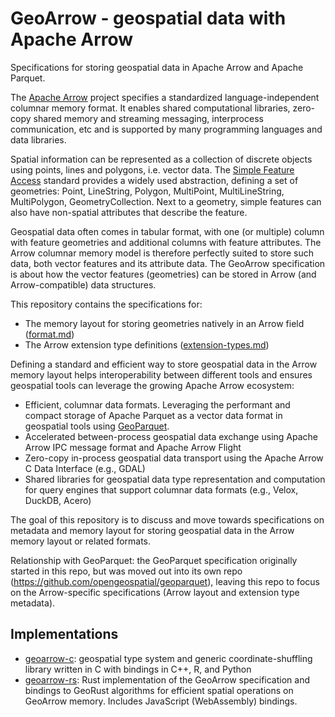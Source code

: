 # GeoArrow - geospatial data with Apache Arrow

Specifications for storing geospatial data in Apache Arrow and Apache Parquet.

The [Apache Arrow](https://arrow.apache.org/) project specifies a standardized
language-independent columnar memory format. It enables shared computational libraries,
zero-copy shared memory and streaming messaging, interprocess communication, etc and is
supported by many programming languages and data libraries.

Spatial information can be represented as a collection of discrete objects using points,
lines and polygons, i.e. vector data. The
[Simple Feature Access](https://www.ogc.org/standards/sfa) standard provides a widely
used abstraction, defining a set of geometries: Point, LineString, Polygon, MultiPoint,
MultiLineString, MultiPolygon, GeometryCollection. Next to a geometry, simple features
can also have non-spatial attributes that describe the feature.

Geospatial data often comes in tabular format, with one (or multiple) column with
feature geometries and additional columns with feature attributes. The Arrow columnar
memory model is therefore perfectly suited to store such data, both vector features and
its attribute data. The GeoArrow specification is about how the vector features
(geometries) can be stored in Arrow (and Arrow-compatible) data structures.

This repository contains the specifications for:

- The memory layout for storing geometries natively in an Arrow field ([format.md](./format.md))
- The Arrow extension type definitions ([extension-types.md](./extension-types.md))

Defining a standard and efficient way to store geospatial data in the Arrow memory
layout helps interoperability between different tools and ensures geospatial tools can
leverage the growing Apache Arrow ecosystem:

- Efficient, columnar data formats. Leveraging the performant and compact storage of
  Apache Parquet as a vector data format in geospatial tools using
  [GeoParquet](https://github.com/opengeospatial/geoparquet/).
- Accelerated between-process geospatial data exchange using Apache Arrow IPC message
  format and Apache Arrow Flight
- Zero-copy in-process geospatial data transport using the Apache Arrow C Data Interface
  (e.g., GDAL)
- Shared libraries for geospatial data type representation and computation for query
  engines that support columnar data formats (e.g., Velox, DuckDB, Acero)

The goal of this repository is to discuss and move towards specifications
on metadata and memory layout for storing geospatial data in the Arrow memory
layout or related formats.

Relationship with GeoParquet: the GeoParquet specification originally started in this
repo, but was moved out into its own repo
(https://github.com/opengeospatial/geoparquet), leaving this repo to focus on the
Arrow-specific specifications (Arrow layout and extension type metadata).

## Implementations

* [geoarrow-c](https://github.com/geoarrow/geoarrow-c): geospatial type system and
  generic coordinate-shuffling library written in C with bindings in C++, R, and Python
* [geoarrow-rs](https://github.com/kylebarron/geoarrow-rs/): Rust implementation of the
  GeoArrow specification and bindings to GeoRust algorithms for efficient spatial
  operations on GeoArrow memory. Includes JavaScript (WebAssembly) bindings.
